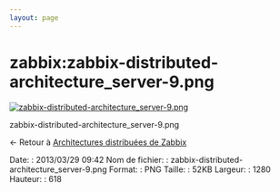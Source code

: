 ```yaml
---
layout: page
---
```


zabbix:zabbix-distributed-architecture\_server-9.png
====================================================

[![zabbix-distributed-architecture\_server-9.png](..//assets/media/zabbix/zabbix-distributed-architecture_server-9.png@cache=&w=900&h=434 "zabbix-distributed-architecture_server-9.png")](..//assets/media/zabbix/zabbix-distributed-architecture_server-9.png@cache= "Afficher le fichier original")

zabbix-distributed-architecture\_server-9.png

← Retour à [Architectures distribuées de
Zabbix](../../zabbix/zabbix-distributed-architecture.html "zabbix:zabbix-distributed-architecture")

Date:
:   2013/03/29 09:42
Nom de fichier:
:   zabbix-distributed-architecture\_server-9.png
Format:
:   PNG
Taille:
:   52KB
Largeur:
:   1280
Hauteur:
:   618

